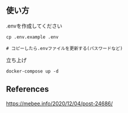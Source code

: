 
## 使い方

.envを作成してください

```
cp .env.example .env

# コピーしたら.envファイルを更新する(パスワードなど)
```

立ち上げ

```
docker-compose up -d
```

## References
https://mebee.info/2020/12/04/post-24686/
